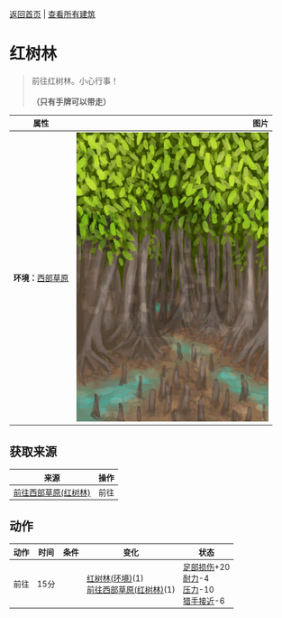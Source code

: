 [返回首页](index.md)   |  [查看所有建筑](building.md)
# 红树林  
> 前往红树林。小心行事！<br><br><b>（只有手牌可以带走）</b>  
  
  属性  |   图片   
 ----  |  ----:   
 **环境：**[西部草原](GrasslandsW.md)  |  ![](Sprite/Mangroves.png)   
  
## 获取来源  
来源  |  操作  
----  |  ----  
[前往西部草原(红树林)](Path_MangrovesToGrasslandsW.md)  |  前往  
## 动作  
动作  |  时间  |  条件  |  变化  |  状态  
----  |  ----  |  ----  |  ----  |  ----  
前往  |  15分  |    |  [红树林(环境)](Env_Mangroves.md)(1)<br>[前往西部草原(红树林)](Path_MangrovesToGrasslandsW.md)(1)  |  [足部损伤](FootDamage.md)+20<br>[耐力](Stamina.md)-4<br>[压力](Stress.md)-10<br>[猎手接近](HuntersProximity.md)-6  

